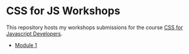 # CSS for JS Workshops

This repository hosts my workshops submissions for the course [CSS for Javascript Developers](https://css-for-js.dev/).

- [Module 1](https://github.com/leoncik/css-for-js-workshops/tree/module-1)